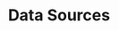 ---
title: "Data Sources"
weight: 2
menu:
  guides:
    parent: "cloud_server"
    identifier: "cloud_data_sources"
    title: "Data Sources"
---